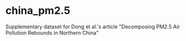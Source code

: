 # china_pm2.5
Supplementary dataset for Dong et al.'s article "Decomposing PM2.5 Air Pollution Rebounds in Northern China"
